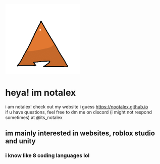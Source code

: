 <img src="./notalex.gif"> </img>
# heya! im notalex
i am notalex! check out my website i guess https://nootalex.github.io
<br>
if u have questions, feel free to dm me on discord (i might not respond sometimes) at @its_notalex
## im mainly interested in websites, roblox studio and unity
### i know like 8 coding languages lol

<!---
nootalex/nootalex is a ✨ special ✨ repository because its `README.md` (this file) appears on your GitHub profile.
You can click the Preview link to take a look at your changes.
--->

